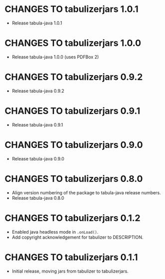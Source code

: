 # CHANGES TO tabulizerjars 1.0.1

* Release tabula-java 1.0.1

# CHANGES TO tabulizerjars 1.0.0

* Release tabula-java 1.0.0 (uses PDFBox 2)

# CHANGES TO tabulizerjars 0.9.2

* Release tabula-java 0.9.2

# CHANGES TO tabulizerjars 0.9.1

* Release tabula-java 0.9.1

# CHANGES TO tabulizerjars 0.9.0

* Release tabula-java 0.9.0

# CHANGES TO tabulizerjars 0.8.0

* Align version numbering of the package to tabula-java release numbers.
* Release tabula-java 0.8.0

# CHANGES TO tabulizerjars 0.1.2

* Enabled java headless mode in `.onLoad()`.
* Add copyright acknowledgement for tabulizer to DESCRIPTION.

# CHANGES TO tabulizerjars 0.1.1

* Initial release, moving jars from tabulizer to tabulizerjars.
